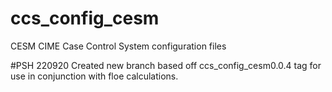# ccs_config_cesm
CESM CIME Case Control System configuration files

#PSH 220920
Created new branch based off ccs_config_cesm0.0.4 tag for use in conjunction with floe calculations.

